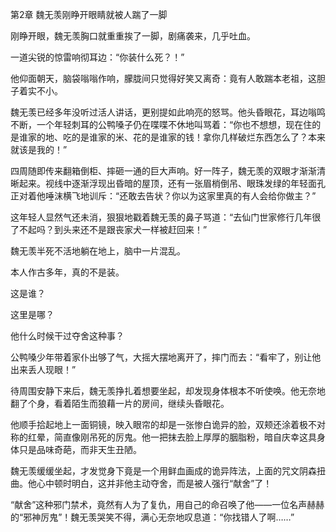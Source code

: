 第2章 魏无羡刚睁开眼睛就被人踹了一脚

刚睁开眼，魏无羡胸口就重重挨了一脚，剧痛袭来，几乎吐血。

一道尖锐的惊雷响彻耳边：“你装什么死？！”

他仰面朝天，脑袋嗡嗡作响，朦胧间只觉得好笑又离奇：竟有人敢踹本老祖，这胆子着实不小。

魏无羡已经多年没听过活人讲话，更别提如此响亮的怒骂。他头昏眼花，耳边嗡鸣不断，一个年轻刺耳的公鸭嗓子仍在喋喋不休地叫骂着：“你也不想想，现在住的是谁家的地、吃的是谁家的米、花的是谁家的钱！拿你几样破烂东西怎么了？本来就该是我的！”

四周随即传来翻箱倒柜、摔砸一通的巨大声响。好一阵子，魏无羡的双眼才渐渐清晰起来。视线中逐渐浮现出昏暗的屋顶，还有一张眉梢倒吊、眼珠发绿的年轻面孔正对着他唾沫横飞地训斥：“还敢去告状？你以为这家里真的有人会给你做主？”

这年轻人显然气还未消，狠狠地戳着魏无羡的鼻子骂道：“去仙门世家修行几年很了不起吗？到头来还不是跟丧家犬一样被赶回来！”

魏无羡半死不活地躺在地上，脑中一片混乱。

本人作古多年，真的不是装。

这是谁？

这里是哪？

他什么时候干过夺舍这种事？

公鸭嗓少年带着家仆出够了气，大摇大摆地离开了，摔门而去：“看牢了，别让他出来丢人现眼！”

待周围安静下来后，魏无羡挣扎着想要坐起，却发现身体根本不听使唤。他无奈地翻了个身，看着陌生而狼藉一片的房间，继续头昏眼花。

他顺手拾起地上一面铜镜，映入眼帘的却是一张惨白诡异的脸，双颊还涂着极不对称的红晕，简直像刚吊死的厉鬼。他一把抹去脸上厚厚的胭脂粉，暗自庆幸这具身体只是品味奇葩，而非天生丑陋。

魏无羡缓缓坐起，才发觉身下竟是一个用鲜血画成的诡异阵法，上面的咒文阴森扭曲。他心中顿时明白，这并非他主动夺舍，而是被人强行“献舍”了！

“献舍”这种邪门禁术，竟然有人为了复仇，用自己的命召唤了他——一位名声赫赫的“邪神厉鬼”！魏无羡哭笑不得，满心无奈地叹息道：“你找错人了啊……”

